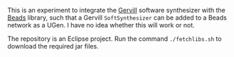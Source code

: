 This is an experiment to integrate the [Gervill](https://java.net/projects/gervill/pages/Home)
software synthesizer with the [Beads](http://www.beadsproject.net) library, such that a
Gervill `SoftSynthesizer` can be added to a Beads network as a UGen.  I have
no idea whether this will work or not.

The repository is an Eclipse project.  Run the command `./fetchlibs.sh` to download the
required jar files.